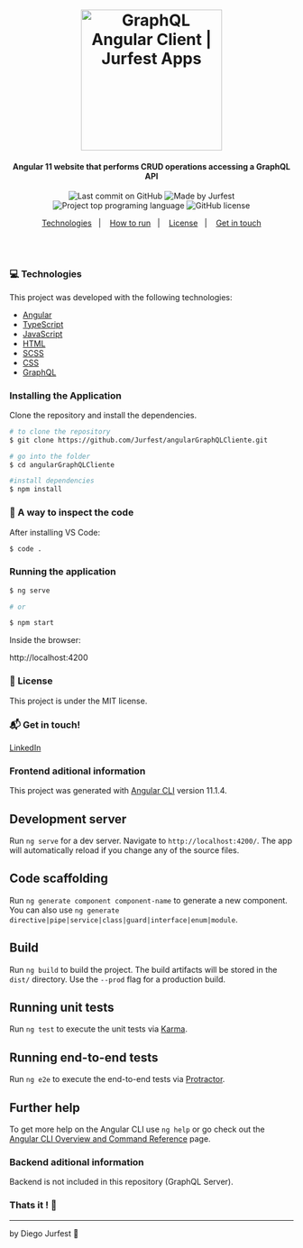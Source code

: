 <h1 align="center">
  <img alt="GraphQL Angular Client | Jurfest Apps" src="./src/assets/img/logo.png" width="250px"/>
    <br>
</h1>

<h4 align="center">
  Angular 11 website that performs CRUD operations accessing a GraphQL API 
</h4>

<p align="center">
<img alt="Last commit on GitHub" src="https://img.shields.io/github/last-commit/Jurfest/angularGraphQLCliente">
<img alt="Made by Jurfest" src="https://img.shields.io/badge/made%20by-Jurfest-%20">
<img alt="Project top programing language" src="https://img.shields.io/github/languages/top/Jurfest/angularGraphQLCliente">
<img alt="GitHub license" src="https://img.shields.io/github/license/Jurfest/angularGraphQLCliente">
</p> 


<p align="center">
  <a href="#computer-technologies">Technologies</a>&nbsp;&nbsp;&nbsp;|&nbsp;&nbsp;&nbsp;
  <a href="#installing-the-application">How to run</a>&nbsp;&nbsp;&nbsp;|&nbsp;&nbsp;&nbsp;
  <a href="#page_facing_up-license">License</a>&nbsp;&nbsp;&nbsp;|&nbsp;&nbsp;&nbsp;
  <a href="#mailbox_with_mail-get-in-touch">Get in touch</a>
</p>
<br><br>

### :computer: Technologies

This project was developed with the following technologies:

-  [Angular](https://angular.io)
-  [TypeScript](https://www.typescriptlang.org)
-  [JavaScript](https://www.javascript.com)
-  [HTML](https://www.w3.org)
-  [SCSS](https://sass-lang.com)
-  [CSS](https://www.w3.org/Style/CSS/Overview.en.html)
-  [GraphQL](https://graphql.org)

### Installing the Application
Clone the repository and install the dependencies.
```bash
# to clone the repository
$ git clone https://github.com/Jurfest/angularGraphQLCliente.git

# go into the folder
$ cd angularGraphQLCliente

#install dependencies
$ npm install

```

### :microscope: A way to inspect the code

After installing VS Code:

```bash
$ code .
```

### Running the application

```bash
$ ng serve

# or 

$ npm start
```
Inside the browser:
<p>http://localhost:4200</p>

<!-- <img src="public/Print_1.PNG"/>
<img src="public/Print_2.PNG"/>
<img src="public/Print_3.PNG"/> -->

<!-- ### Preview

<h1 align="center">
    <img alt="" src="./src/assets/img/home.png" width="940px"/>
</h1>
<h1 align="center">
    <img alt="" src="./src/assets/img/products.png" width="940px"/>
</h1> -->

<!-- ### Acknowledgment

This project is my result after completing the free, online and certified course provided by [CODER](https://www.cod3r.com.br/courses/angular-9-essencial). -->

### :page_facing_up: License

This project is under the MIT license. 

### :mailbox_with_mail: Get in touch!

[LinkedIn](https://www.linkedin.com/in/diegojurfest/)

### Frontend aditional information

This project was generated with [Angular CLI](https://github.com/angular/angular-cli) version 11.1.4.

## Development server

Run `ng serve` for a dev server. Navigate to `http://localhost:4200/`. The app will automatically reload if you change any of the source files.

## Code scaffolding

Run `ng generate component component-name` to generate a new component. You can also use `ng generate directive|pipe|service|class|guard|interface|enum|module`.

## Build

Run `ng build` to build the project. The build artifacts will be stored in the `dist/` directory. Use the `--prod` flag for a production build.

## Running unit tests

Run `ng test` to execute the unit tests via [Karma](https://karma-runner.github.io).

## Running end-to-end tests

Run `ng e2e` to execute the end-to-end tests via [Protractor](http://www.protractortest.org/).

## Further help

To get more help on the Angular CLI use `ng help` or go check out the [Angular CLI Overview and Command Reference](https://angular.io/cli) page.

### Backend aditional information

Backend is not included in this repository (GraphQL Server).


### Thats it ! :wave:

---

by Diego Jurfest :tada: